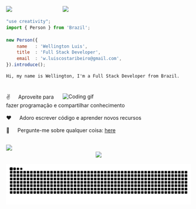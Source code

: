 <!--x axis divider-->
<img src="/assets/images/horizontal-divider-gradient.gif">

<picture> 
<a href="" alt="Developer">
<img src="https://media.giphy.com/media/SWoSkN6DxTszqIKEqv/giphy.gif" align="right" width="350">
</a>
</picture>

```js
"use creativity";
import { Person } from 'Brazil';

new Person({
    name   : 'Wellington Luis',
    title  : 'Full Stack Developer',
    email  : 'w.luiscostaribeiro@gmail.com',
}).introduce();
```

```cmd
Hi, my name is Wellington, I'm a Full Stack Developer from Brazil.
```

<!-- About Section -->
 #
<p>
 <img align="right" width="350" src="/assets/programmer.gif" alt="Coding gif" />
  
 ✌️ &emsp; Aproveite para fazer programação e compartilhar conhecimento <br/><br/>
 ❤️ &emsp; Adoro escrever código e aprender novos recursos<br/><br/>
 💬 &emsp; Pergunte-me sobre qualquer coisa: [here](https://www.linkedin.com/in/wellington-luis-costa-ribeiro-51452018a?)

</p>

<br/>

<!--x axis divider-->
<img src="/assets/images/horizontal-divider-gradient.gif">

<div align="center">

<!--x axis divider-->
<img src="/assets/images/horizontal-divider-gradient.gif">

![Commit Snake History SVG](https://raw.githubusercontent.com/Deri-Kurniawan/Deri-Kurniawan/output/github-snake.svg)

